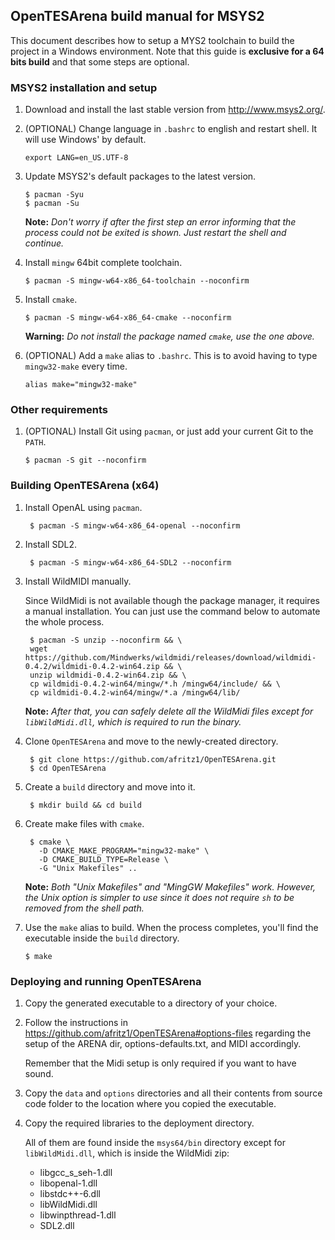 ## OpenTESArena build manual for MSYS2

This document describes how to setup a MYS2 toolchain to build the project in a Windows environment.
Note that this guide is **exclusive for a 64 bits build** and that some steps are optional.

### MSYS2 installation and setup

1. Download and install the last stable version from http://www.msys2.org/.

2. (OPTIONAL) Change language in `.bashrc` to english and restart shell.
It will use Windows' by default.

       export LANG=en_US.UTF-8

3. Update MSYS2's default packages to the latest version.

       $ pacman -Syu
       $ pacman -Su

   **Note:** _Don't worry if after the first step an error informing that the process could not be exited is shown.
   Just restart the shell and continue._

4. Install `mingw` 64bit complete toolchain.

       $ pacman -S mingw-w64-x86_64-toolchain --noconfirm

5. Install `cmake`.

       $ pacman -S mingw-w64-x86_64-cmake --noconfirm

   **Warning:** _Do not install the package named `cmake`, use the one above._

6. (OPTIONAL) Add a `make` alias to `.bashrc`. This is to avoid having to type `mingw32-make` every time.

       alias make="mingw32-make"

### Other requirements

1. (OPTIONAL) Install Git using `pacman`, or just add your current Git to the `PATH`.

       $ pacman -S git --noconfirm

### Building OpenTESArena (x64)

1. Install OpenAL using `pacman`.

        $ pacman -S mingw-w64-x86_64-openal --noconfirm

2. Install SDL2.

        $ pacman -S mingw-w64-x86_64-SDL2 --noconfirm

3. Install WildMIDI manually.

   Since WildMidi is not available though the package manager, it requires a manual installation.
   You can just use the command below to automate the whole process.

        $ pacman -S unzip --noconfirm && \
        wget https://github.com/Mindwerks/wildmidi/releases/download/wildmidi-0.4.2/wildmidi-0.4.2-win64.zip && \
        unzip wildmidi-0.4.2-win64.zip && \
        cp wildmidi-0.4.2-win64/mingw/*.h /mingw64/include/ && \
        cp wildmidi-0.4.2-win64/mingw/*.a /mingw64/lib/

   **Note:** _After that, you can safely delete all the WildMidi files except for `libWildMidi.dll`, which is required to run the binary._

4. Clone `OpenTESArena` and move to the newly-created directory.

        $ git clone https://github.com/afritz1/OpenTESArena.git
        $ cd OpenTESArena

5. Create a `build` directory and move into it.

        $ mkdir build && cd build

6. Create make files with `cmake`.

        $ cmake \
          -D CMAKE_MAKE_PROGRAM="mingw32-make" \
          -D CMAKE_BUILD_TYPE=Release \
          -G "Unix Makefiles" ..

   **Note:** _Both "Unix Makefiles" and "MingGW Makefiles" work.
   However, the Unix option is simpler to use since it does not require `sh` to be removed from the shell path._

7. Use the `make` alias to build.
When the process completes, you'll find the executable inside the `build` directory.

       $ make

### Deploying and running OpenTESArena

1. Copy the generated executable to a directory of your choice.

2. Follow the instructions in https://github.com/afritz1/OpenTESArena#options-files regarding the setup of the ARENA dir, options-defaults.txt, and MIDI accordingly.

   Remember that the Midi setup is only required if you want to have sound.

3. Copy the `data` and `options` directories and all their contents from source code folder to the location where you copied the executable.

4. Copy the required libraries to the deployment directory.

   All of them are found inside the `msys64/bin` directory except for `libWildMidi.dll`, which is inside the WildMidi zip:

   * libgcc_s_seh-1.dll
   * libopenal-1.dll
   * libstdc++-6.dll
   * libWildMidi.dll
   * libwinpthread-1.dll
   * SDL2.dll
